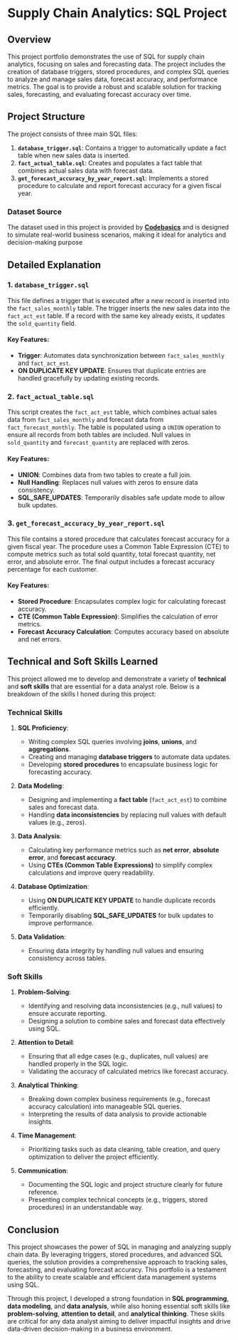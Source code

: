 # Supply Chain Analytics: SQL Project 

## Overview

This project portfolio demonstrates the use of SQL for supply chain analytics, focusing on sales and forecasting data. The project includes the creation of database triggers, stored procedures, and complex SQL queries to analyze and manage sales data, forecast accuracy, and performance metrics. The goal is to provide a robust and scalable solution for tracking sales, forecasting, and evaluating forecast accuracy over time.

## Project Structure

The project consists of three main SQL files:

1. **`database_trigger.sql`**: Contains a trigger to automatically update a fact table when new sales data is inserted.
2. **`fact_actual_table.sql`**: Creates and populates a fact table that combines actual sales data with forecast data.
3. **`get_forecast_accuracy_by_year_report.sql`**: Implements a stored procedure to calculate and report forecast accuracy for a given fiscal year.
   
### **Dataset Source**  
The dataset used in this project is provided by **[Codebasics](https://codebasics.io/)** and is designed to simulate real-world business scenarios, making it ideal for analytics and decision-making purpose

## Detailed Explanation

### 1. `database_trigger.sql`

This file defines a trigger that is executed after a new record is inserted into the `fact_sales_monthly` table. The trigger inserts the new sales data into the `fact_act_est` table. If a record with the same key already exists, it updates the `sold_quantity` field.

#### Key Features:
- **Trigger**: Automates data synchronization between `fact_sales_monthly` and `fact_act_est`.
- **ON DUPLICATE KEY UPDATE**: Ensures that duplicate entries are handled gracefully by updating existing records.

### 2. `fact_actual_table.sql`

This script creates the `fact_act_est` table, which combines actual sales data from `fact_sales_monthly` and forecast data from `fact_forecast_monthly`. The table is populated using a `UNION` operation to ensure all records from both tables are included. Null values in `sold_quantity` and `forecast_quantity` are replaced with zeros.

#### Key Features:
- **UNION**: Combines data from two tables to create a full join.
- **Null Handling**: Replaces null values with zeros to ensure data consistency.
- **SQL_SAFE_UPDATES**: Temporarily disables safe update mode to allow bulk updates.

### 3. `get_forecast_accuracy_by_year_report.sql`

This file contains a stored procedure that calculates forecast accuracy for a given fiscal year. The procedure uses a Common Table Expression (CTE) to compute metrics such as total sold quantity, total forecast quantity, net error, and absolute error. The final output includes a forecast accuracy percentage for each customer.

#### Key Features:
- **Stored Procedure**: Encapsulates complex logic for calculating forecast accuracy.
- **CTE (Common Table Expression)**: Simplifies the calculation of error metrics.
- **Forecast Accuracy Calculation**: Computes accuracy based on absolute and net errors.

## Technical and Soft Skills Learned

This project allowed me to develop and demonstrate a variety of **technical** and **soft skills** that are essential for a data analyst role. Below is a breakdown of the skills I honed during this project:

### **Technical Skills**
1. **SQL Proficiency**:
   - Writing complex SQL queries involving **joins**, **unions**, and **aggregations**.
   - Creating and managing **database triggers** to automate data updates.
   - Developing **stored procedures** to encapsulate business logic for forecasting accuracy.

2. **Data Modeling**:
   - Designing and implementing a **fact table** (`fact_act_est`) to combine sales and forecast data.
   - Handling **data inconsistencies** by replacing null values with default values (e.g., zeros).

3. **Data Analysis**:
   - Calculating key performance metrics such as **net error**, **absolute error**, and **forecast accuracy**.
   - Using **CTEs (Common Table Expressions)** to simplify complex calculations and improve query readability.

4. **Database Optimization**:
   - Using **ON DUPLICATE KEY UPDATE** to handle duplicate records efficiently.
   - Temporarily disabling **SQL_SAFE_UPDATES** for bulk updates to improve performance.

5. **Data Validation**:
   - Ensuring data integrity by handling null values and ensuring consistency across tables.

### **Soft Skills**
1. **Problem-Solving**:
   - Identifying and resolving data inconsistencies (e.g., null values) to ensure accurate reporting.
   - Designing a solution to combine sales and forecast data effectively using SQL.

2. **Attention to Detail**:
   - Ensuring that all edge cases (e.g., duplicates, null values) are handled properly in the SQL logic.
   - Validating the accuracy of calculated metrics like forecast accuracy.

3. **Analytical Thinking**:
   - Breaking down complex business requirements (e.g., forecast accuracy calculation) into manageable SQL queries.
   - Interpreting the results of data analysis to provide actionable insights.

4. **Time Management**:
   - Prioritizing tasks such as data cleaning, table creation, and query optimization to deliver the project efficiently.

5. **Communication**:
   - Documenting the SQL logic and project structure clearly for future reference.
   - Presenting complex technical concepts (e.g., triggers, stored procedures) in an understandable way.

## Conclusion

This project showcases the power of SQL in managing and analyzing supply chain data. By leveraging triggers, stored procedures, and advanced SQL queries, the solution provides a comprehensive approach to tracking sales, forecasting, and evaluating forecast accuracy. This portfolio is a testament to the ability to create scalable and efficient data management systems using SQL.

Through this project, I developed a strong foundation in **SQL programming**, **data modeling**, and **data analysis**, while also honing essential soft skills like **problem-solving**, **attention to detail**, and **analytical thinking**. These skills are critical for any data analyst aiming to deliver impactful insights and drive data-driven decision-making in a business environment.
